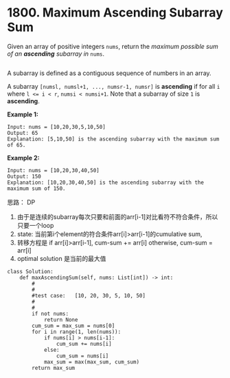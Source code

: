 # 1800. Maximum Ascending Subarray Sum









Given an array of positive integers `nums`, return the _maximum possible sum of an **ascending** subarray in_ `nums`.

```
```

A subarray is defined as a contiguous sequence of numbers in an array.

A subarray `[numsl, numsl+1, ..., numsr-1, numsr]` is **ascending** if for all `i` where `l <= i < r`, `numsi < numsi+1`. Note that a subarray of size `1` is **ascending**.

**Example 1:**

```
Input: nums = [10,20,30,5,10,50]
Output: 65
Explanation: [5,10,50] is the ascending subarray with the maximum sum of 65.
```

**Example 2:**

```
Input: nums = [10,20,30,40,50]
Output: 150
Explanation: [10,20,30,40,50] is the ascending subarray with the maximum sum of 150.
```



思路： DP

1. 由于是连续的subarray每次只要和前面的arr\[i-1]对比看符不符合条件，所以只要一个loop
2. state: 当前第i个element的符合条件arr\[i]>arr\[i-1]的cumulative sum,&#x20;
3. 转移方程是 if arr\[i]>arr\[i-1],  cum-sum += arr\[i]  otherwise,  cum-sum = arr\[i]
4. optimal solution 是当前的最大值

```
class Solution:
    def maxAscendingSum(self, nums: List[int]) -> int:
        #
        #
        #test case:   [10, 20, 30, 5, 10, 50]
        #
        #
        if not nums:
            return None
        cum_sum = max_sum = nums[0]
        for i in range(1, len(nums)):
            if nums[i] > nums[i-1]:
                cum_sum += nums[i]
            else:
                cum_sum = nums[i]
            max_sum = max(max_sum, cum_sum)
        return max_sum
            
        
```
